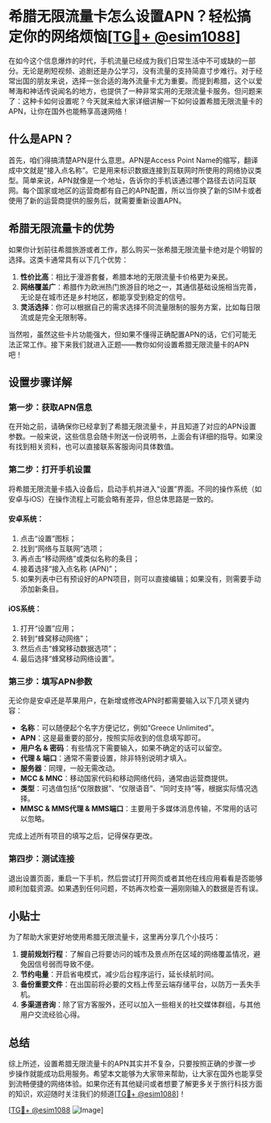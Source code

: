 # 希腊无限流量卡怎么设置APN？轻松搞定你的网络烦恼[[TG💪+ @esim1088](https://t.me/s/esim1088)]

在如今这个信息爆炸的时代，手机流量已经成为我们日常生活中不可或缺的一部分。无论是刷短视频、追剧还是办公学习，没有流量的支持简直寸步难行。对于经常出国的朋友来说，选择一张合适的海外流量卡尤为重要。而提到希腊，这个以爱琴海和神话传说闻名的地方，也提供了一种非常实用的无限流量卡服务。但问题来了：这种卡如何设置呢？今天就来给大家详细讲解一下如何设置希腊无限流量卡的APN，让你在国外也能畅享高速网络！

## 什么是APN？

首先，咱们得搞清楚APN是什么意思。APN是Access Point Name的缩写，翻译成中文就是“接入点名称”。它是用来标识数据连接到互联网时所使用的网络协议类型。简单来说，APN就像是一个地址，告诉你的手机该通过哪个路径去访问互联网。每个国家或地区的运营商都有自己的APN配置，所以当你换了新的SIM卡或者使用了新的运营商提供的服务后，就需要重新设置APN。

## 希腊无限流量卡的优势

如果你计划前往希腊旅游或者工作，那么购买一张希腊无限流量卡绝对是个明智的选择。这类卡通常具有以下几个优势：

1. **性价比高**：相比于漫游套餐，希腊本地的无限流量卡价格更为亲民。
2. **网络覆盖广**：希腊作为欧洲热门旅游目的地之一，其通信基础设施相当完善，无论是在城市还是乡村地区，都能享受到稳定的信号。
3. **灵活选择**：你可以根据自己的需求选择不同流量限制的服务方案，比如每日限流或是完全无限制等。

当然啦，虽然这些卡片功能强大，但如果不懂得正确配置APN的话，它们可能无法正常工作。接下来我们就进入正题——教你如何设置希腊无限流量卡的APN吧！

## 设置步骤详解

### 第一步：获取APN信息
在开始之前，请确保你已经拿到了希腊无限流量卡，并且知道了对应的APN设置参数。一般来说，这些信息会随卡附送一份说明书，上面会有详细的指导。如果没有找到相关资料，也可以直接联系客服询问具体数值。

### 第二步：打开手机设置
将希腊无限流量卡插入设备后，启动手机并进入“设置”界面。不同的操作系统（如安卓与iOS）在操作流程上可能会略有差异，但总体思路是一致的。

#### 安卓系统：
1. 点击“设置”图标；
2. 找到“网络与互联网”选项；
3. 再点击“移动网络”或类似名称的条目；
4. 接着选择“接入点名称 (APN)”；
5. 如果列表中已有预设好的APN项目，则可以直接编辑；如果没有，则需要手动添加新条目。

#### iOS系统：
1. 打开“设置”应用；
2. 转到“蜂窝移动网络”；
3. 然后点击“蜂窝移动数据选项”；
4. 最后选择“蜂窝移动网络设置”。

### 第三步：填写APN参数
无论你是安卓还是苹果用户，在新增或修改APN时都需要输入以下几项关键内容：

- **名称**：可以随便起个名字方便记忆，例如“Greece Unlimited”。
- **APN**：这是最重要的部分，按照实际收到的信息填写即可。
- **用户名 & 密码**：有些情况下需要输入，如果不确定的话可以留空。
- **代理 & 端口**：通常不需要设置，除非特别说明才填入。
- **服务器**：同理，一般无需改动。
- **MCC & MNC**：移动国家代码和移动网络代码，通常由运营商提供。
- **类型**：可选值包括“仅限数据”、“仅限语音”、“同时支持”等，根据实际情况选择。
- **MMSC & MMS代理 & MMS端口**：主要用于多媒体消息传输，不常用的话可以忽略。

完成上述所有项目的填写之后，记得保存更改。

### 第四步：测试连接
退出设置页面，重启一下手机，然后尝试打开网页或者其他在线应用看看是否能够顺利加载资源。如果遇到任何问题，不妨再次检查一遍刚刚输入的数据是否有误。

## 小贴士

为了帮助大家更好地使用希腊无限流量卡，这里再分享几个小技巧：

1. **提前规划行程**：了解自己将要访问的城市及景点所在区域的网络覆盖情况，避免因信号弱而导致不便。
2. **节约电量**：开启省电模式，减少后台程序运行，延长续航时间。
3. **备份重要文件**：在出国前将必要的文档上传至云端存储平台，以防万一丢失手机。
4. **多渠道咨询**：除了官方客服外，还可以加入一些相关的社交媒体群组，与其他用户交流经验心得。

## 总结

综上所述，设置希腊无限流量卡的APN其实并不复杂，只要按照正确的步骤一步步操作就能成功启用服务。希望本文能够为大家带来帮助，让大家在国外也能享受到流畅便捷的网络体验。如果你还有其他疑问或者想要了解更多关于旅行科技方面的知识，欢迎随时关注我们的频道[[TG💪+ @esim1088](https://t.me/s/esim1088)]！

[[TG💪+ @esim1088](https://t.me/s/esim1088) ![Image](https://i.postimg.cc/4NQfJmqS/Snipaste-2025-05-13-00-14-12.png)]